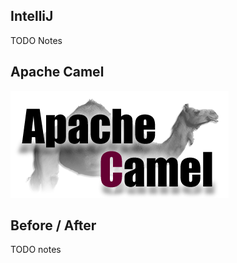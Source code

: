 IntelliJ
--------

TODO Notes

Apache Camel 
------------
![Updating JDK](docs_images/camel-logo.png)

Before / After
--------------

TODO notes

